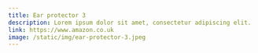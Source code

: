 ```yaml
---
title: Ear protector 3
description: Lorem ipsum dolor sit amet, consectetur adipiscing elit.
link: https://www.amazon.co.uk
image: /static/img/ear-protector-3.jpeg
---
```

